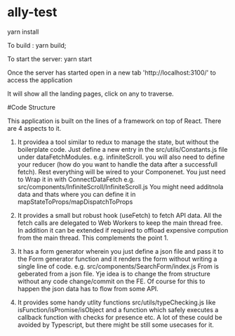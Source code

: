 # ally-test

yarn install

To build : yarn build;

To start the server: yarn start

Once the server has started open in a new tab 'http://localhost:3100/' to access the application

It will show all the landing pages, click on any to traverse.

#Code Structure

This application is built on the lines of a framework on top of React.
There are 4 aspects to it.
1. It providea a tool similar to redux to manage the state, but without the boilerplate code.
   Just define a new entry in the src/utils/Constants.js file under dataFetchModules. e.g. infiniteScroll.
   you will also need to define your reducer (how do you want to handle the data after a successfull fetch).
   Rest everything will be wired to your Componenet. You just need to Wrap it in with ConnectDataFetch e.g. src/components/InfiniteScroll/InfiniteScroll.js
   You might need additnola data and thats where you can define it in mapStateToProps/mapDispatchToProps

2. It provides a small but robust hook (useFetch) to fetch API data. All the fetch calls are delegated to Web Workers to keep the main thread free.
   In addition it can be extended if required to offload expensive compution from the main thread.
   This complements the point 1.

3. It has a form generator wherein you just define a json file and pass it to the Form generator function and it renders the form without writing a single line of code.
   e.g. src/components/SearchForm/index.js From is geberated from a json file. Yje idea is to change the from structure without any code change/commit on the FE.
   Of course for this to happen the json data has to flow from some API.

4. It provides some handy utlity functions src/utils/typeChecking.js like isFunction/isPromise/isObject and a function which safely executes a callback function with checks for presence etc.
   A lot of these could be avoided by Typescript, but there might be still some usecases for it.
